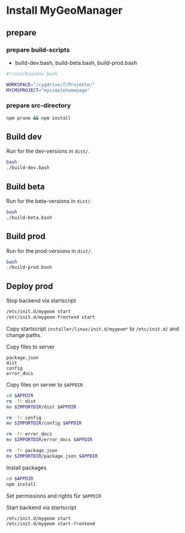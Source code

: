 # Install MyGeoManager

## prepare

### prepare build-scripts
- build-dev.bash, build-beta.bash, build-prod.bash
```bash
#!/usr/bin/env bash

WORKSPACE="/cygdrive/f/Projekte/"
MYCMSPROJECT="mysimplehomepage"
```

### prepare src-directory
```bash
npm prune && npm install
``` 

## Build dev
Run for the dev-versions in `dist/`.
```bash
bash
./build-dev.bash
```

## Build beta
Run for the beta-versions in `dist/`.
```bash
bash
./build-beta.bash
```

## Build prod
Run for the prod-versions in `dist/`. 
```bash
bash
./build-prod.bash
```

## Deploy prod
Stop backend via startscript
```bash
/etc/init.d/mygeom start
/etc/init.d/mygeom-frontend start
```

Copy startscript `installer/linux/init.d/mygeom*` to `/etc/init.d/` and change paths.

Copy files to server
```
package.json
dist
config
error_docs
```

Copy files on server to `$APPDIR`
```bash
cd $APPDIR
rm -fr dist
mv $IMPORTDIR/dist $APPDIR

rm -fr config
mv $IMPORTDIR/config $APPDIR

rm -fr error_docs
mv $IMPORTDIR/error_docs $APPDIR

rm -fr package.json 
mv $IMPORTDIR/package.json $APPDIR
```

Install packages
```bash
cd $APPDIR
npm install 
```

Set permissions and rights für `$APPDIR`

Start backend via startscript
```bash
/etc/init.d/mygeom start
/etc/init.d/mygeom start-frontend
```
